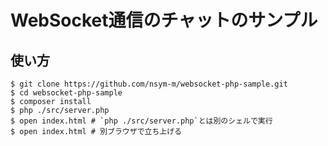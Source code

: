 # WebSocket通信のチャットのサンプル

## 使い方
```shell
$ git clone https://github.com/nsym-m/websocket-php-sample.git
$ cd websocket-php-sample
$ composer install
$ php ./src/server.php
$ open index.html # `php ./src/server.php`とは別のシェルで実行
$ open index.html # 別ブラウザで立ち上げる
```
